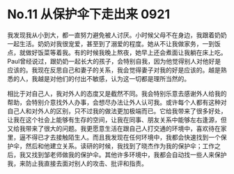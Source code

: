 # No.11 从保护伞下走出来 0921

我发现我从小到大，都一直努力避免被人讨厌。小时候父母不在身边，我跟着奶奶一起生活。奶奶对我很宠爱，甚至到了溺爱的程度。她从不让我做家务，一到饭点，就做好饭菜等着我。有的时候我晚上熬夜，她早上还会煮面让我躺在床上吃。Paul曾经说过，跟奶奶一起长大的孩子，会特别自我，因为他觉得别人对他好是应该的。我现在反思自己和妻子的关系，我会觉得妻子对我的好是应该的。越是熟悉的人，我越是对他们的付出不敏感，认为这一切都是理所当然的。

相比于对自己人，我对外人的态度又是截然不同。我会特别乐意去感谢外人给我的帮助，会特别介意找外人办事，会想尽办法让外人认可我。或许每个人都有这种对自己人和对外人的区别，只不过我的做法更加极端而已。它给我带来了很多好处，让我在这个社会上能够有生存的空间，让我在同事、朋友关系中能够左右逢源，但又给我带来了很大的问题。我更愿意生活在跟自己人打交通的环境中，喜欢待在家里，逼不得已才去接触陌生人。而且我发现在任何环境中，我都会快速找到一个保护伞，然后和他建立关系。读研的时候，我找到了晓杰作为我的保护伞；工作之后，我又找到邹老师做我的保护伞。其他许多环境中，我都会自动找一些人来保护我，来防止我直接去面对别人的攻击、批评和指责。

